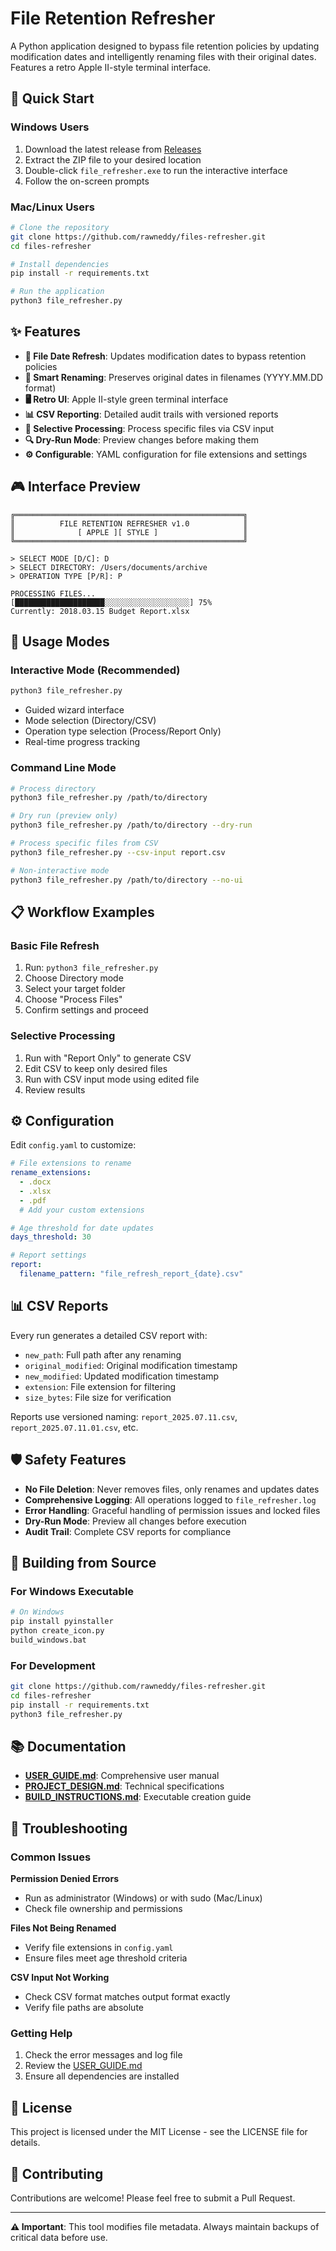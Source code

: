 # File Retention Refresher

A Python application designed to bypass file retention policies by updating modification dates and intelligently renaming files with their original dates. Features a retro Apple II-style terminal interface.

## 🚀 Quick Start

### Windows Users
1. Download the latest release from [Releases](../../releases)
2. Extract the ZIP file to your desired location
3. Double-click `file_refresher.exe` to run the interactive interface
4. Follow the on-screen prompts

### Mac/Linux Users
```bash
# Clone the repository
git clone https://github.com/rawneddy/files-refresher.git
cd files-refresher

# Install dependencies
pip install -r requirements.txt

# Run the application
python3 file_refresher.py
```

## ✨ Features

- **🔄 File Date Refresh**: Updates modification dates to bypass retention policies
- **📅 Smart Renaming**: Preserves original dates in filenames (YYYY.MM.DD format)
- **🖥️ Retro UI**: Apple II-style green terminal interface
- **📊 CSV Reporting**: Detailed audit trails with versioned reports
- **🎯 Selective Processing**: Process specific files via CSV input
- **🔍 Dry-Run Mode**: Preview changes before making them
- **⚙️ Configurable**: YAML configuration for file extensions and settings

## 🎮 Interface Preview

```
╔═══════════════════════════════════════════════════╗
║          FILE RETENTION REFRESHER v1.0            ║
║              [ APPLE ][ STYLE ]                   ║
╚═══════════════════════════════════════════════════╝

> SELECT MODE [D/C]: D
> SELECT DIRECTORY: /Users/documents/archive
> OPERATION TYPE [P/R]: P

PROCESSING FILES...
[████████████████████░░░░░░░░░░░░░░░░░░░] 75%
Currently: 2018.03.15 Budget Report.xlsx
```

## 🔧 Usage Modes

### Interactive Mode (Recommended)
```bash
python3 file_refresher.py
```
- Guided wizard interface
- Mode selection (Directory/CSV)
- Operation type selection (Process/Report Only)
- Real-time progress tracking

### Command Line Mode
```bash
# Process directory
python3 file_refresher.py /path/to/directory

# Dry run (preview only)
python3 file_refresher.py /path/to/directory --dry-run

# Process specific files from CSV
python3 file_refresher.py --csv-input report.csv

# Non-interactive mode
python3 file_refresher.py /path/to/directory --no-ui
```

## 📋 Workflow Examples

### Basic File Refresh
1. Run: `python3 file_refresher.py`
2. Choose Directory mode
3. Select your target folder
4. Choose "Process Files"
5. Confirm settings and proceed

### Selective Processing
1. Run with "Report Only" to generate CSV
2. Edit CSV to keep only desired files
3. Run with CSV input mode using edited file
4. Review results

## ⚙️ Configuration

Edit `config.yaml` to customize:

```yaml
# File extensions to rename
rename_extensions:
  - .docx
  - .xlsx
  - .pdf
  # Add your custom extensions

# Age threshold for date updates
days_threshold: 30

# Report settings
report:
  filename_pattern: "file_refresh_report_{date}.csv"
```

## 📊 CSV Reports

Every run generates a detailed CSV report with:
- `new_path`: Full path after any renaming
- `original_modified`: Original modification timestamp
- `new_modified`: Updated modification timestamp
- `extension`: File extension for filtering
- `size_bytes`: File size for verification

Reports use versioned naming: `report_2025.07.11.csv`, `report_2025.07.11.01.csv`, etc.

## 🛡️ Safety Features

- **No File Deletion**: Never removes files, only renames and updates dates
- **Comprehensive Logging**: All operations logged to `file_refresher.log`
- **Error Handling**: Graceful handling of permission issues and locked files
- **Dry-Run Mode**: Preview all changes before execution
- **Audit Trail**: Complete CSV reports for compliance

## 🔨 Building from Source

### For Windows Executable
```bash
# On Windows
pip install pyinstaller
python create_icon.py
build_windows.bat
```

### For Development
```bash
git clone https://github.com/rawneddy/files-refresher.git
cd files-refresher
pip install -r requirements.txt
python3 file_refresher.py
```

## 📚 Documentation

- **[USER_GUIDE.md](USER_GUIDE.md)**: Comprehensive user manual
- **[PROJECT_DESIGN.md](PROJECT_DESIGN.md)**: Technical specifications
- **[BUILD_INSTRUCTIONS.md](BUILD_INSTRUCTIONS.md)**: Executable creation guide

## 🐛 Troubleshooting

### Common Issues

**Permission Denied Errors**
- Run as administrator (Windows) or with sudo (Mac/Linux)
- Check file ownership and permissions

**Files Not Being Renamed**
- Verify file extensions in `config.yaml`
- Ensure files meet age threshold criteria

**CSV Input Not Working**
- Check CSV format matches output format exactly
- Verify file paths are absolute

### Getting Help
1. Check the error messages and log file
2. Review the [USER_GUIDE.md](USER_GUIDE.md)
3. Ensure all dependencies are installed

## 📄 License

This project is licensed under the MIT License - see the LICENSE file for details.

## 🤝 Contributing

Contributions are welcome! Please feel free to submit a Pull Request.

---

**⚠️ Important**: This tool modifies file metadata. Always maintain backups of critical data before use.
